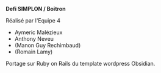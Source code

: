 **Defi SIMPLON / Boitron**

Réalisé par l'Equipe 4


* Aymeric Malézieux
* Anthony Neveu
* (Manon Guy Rechimbaud)
* (Romain Lamy)

Portage sur Ruby on Rails du template wordpress Obsidian.
